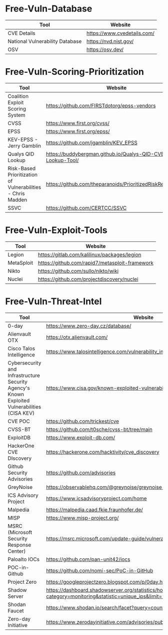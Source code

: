 # Free-Vuln-Database
| Tool | Website |
| ----------- | ----------- |
| CVE Details | https://www.cvedetails.com/ |
| National Vulnerability Database | https://nvd.nist.gov/ |
| OSV | https://osv.dev/ |

# Free-Vuln-Scoring-Prioritization
| Tool | Website |
| ----------- | ----------- |
| Coalition Exploit Scoring System | https://github.com/FIRSTdotorg/epss-vendors |
| CVSS | https://www.first.org/cvss/ |
| EPSS | https://www.first.org/epss/ |
| KEV-EPSS - Jerry Gamblin | https://github.com/jgamblin/KEV_EPSS |
| Qualys QID Lookup | https://buddybergman.github.io/Qualys-QID-CVE-EPSS-Lookup-Tool/ |
| Risk-Based Prioritization of Vulnerabilities - Chris Madden | https://github.com/theparanoids/PrioritizedRiskRemediation |
| SSVC | https://github.com/CERTCC/SSVC |


# Free-Vuln-Exploit-Tools
| Tool | Website |
| ----------- | ----------- |
| Legion | https://gitlab.com/kalilinux/packages/legion |
| MetaSploit | https://github.com/rapid7/metasploit-framework |
| Nikto | https://github.com/sullo/nikto/wiki |
| Nuclei | https://github.com/projectdiscovery/nuclei |


# Free-Vuln-Threat-Intel
| Tool | Website |
| ----------- | ----------- |
| 0-day | https://www.zero-day.cz/database/ |
| Alienvault OTX | https://otx.alienvault.com/ |
| Cisco Talos Intelligence | https://www.talosintelligence.com/vulnerability_info |
| Cybersecurity and Infrastructure Security Agency's Known Exploited Vulnerabilities (CISA KEV) | https://www.cisa.gov/known-exploited-vulnerabilities-catalog |
| CVE POC | https://github.com/trickest/cve |
| CVSS-BT | https://github.com/t0sche/cvss-bt/tree/main |
| ExploitDB | https://www.exploit-db.com/ |
| HackerOne CVE DIscovery | https://hackerone.com/hacktivity/cve_discovery |
| Github Security Advisories | https://github.com/advisories |
| GreyNoise | https://observablehq.com/@greynoise/greynoise-tags |
| ICS Advisory Project | https://www.icsadvisoryproject.com/home |
| Malpedia | https://malpedia.caad.fkie.fraunhofer.de/ |
| MISP | https://www.misp-project.org/ |
| MSRC (Microsoft Security Response Center) | https://msrc.microsoft.com/update-guide/vulnerability |
| Paloalto IOCs | https://github.com/pan-unit42/iocs |
| POC-in-Github | https://github.com/nomi-sec/PoC-in-GitHub |
| Project Zero | https://googleprojectzero.blogspot.com/p/0day.html |
| Shadow Server | https://dashboard.shadowserver.org/statistics/honeypot/monitoring/vulnerability/?category=monitoring&statistic=unique_ips&limit=100 |
| Shodan Faucet | https://www.shodan.io/search/facet?query=country%3AUS&facet=vuln | 
| Zero-day Initiative | https://www.zerodayinitiative.com/advisories/published/|

